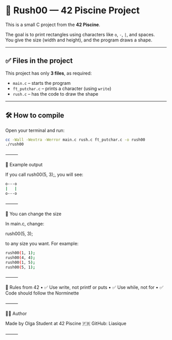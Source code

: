 # 🧱 Rush00 — 42 Piscine Project

This is a small C project from the **42 Piscine**.

The goal is to print rectangles using characters like `o`, `-`, `|`, and spaces.  
You give the size (width and height), and the program draws a shape.

---

## ✅ Files in the project

This project has only **3 files**, as required:

- `main.c` – starts the program
- `ft_putchar.c` – prints a character (using `write`)
- `rush.c` – has the code to draw the shape

---

## 🛠 How to compile

Open your terminal and run:

```bash
cc -Wall -Wextra -Werror main.c rush.c ft_putchar.c -o rush00
./rush00
```
⸻

🧪 Example output

If you call rush00(5, 3);, you will see:
```bash
o---o
|   |
o---o
```

⸻

🧠 You can change the size

In main.c, change:

rush00(5, 3);

to any size you want. For example:
```bash
rush00(1, 1);
rush00(4, 4);
rush00(1, 5);
rush00(5, 1);
```
⸻

📌 Rules from 42
	•	✅ Use write, not printf or puts
	•	✅ Use while, not for
	•	✅ Code should follow the Norminette

⸻

👩‍💻 Author

Made by Olga
Student at 42 Piscine 🇫🇷
GitHub: Liasique

⸻
